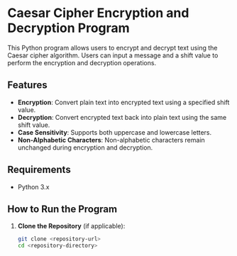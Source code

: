 # Caesar Cipher Encryption and Decryption Program

This Python program allows users to encrypt and decrypt text using the Caesar cipher algorithm. Users can input a message and a shift value to perform the encryption and decryption operations.

## Features

- **Encryption**: Convert plain text into encrypted text using a specified shift value.
- **Decryption**: Convert encrypted text back into plain text using the same shift value.
- **Case Sensitivity**: Supports both uppercase and lowercase letters.
- **Non-Alphabetic Characters**: Non-alphabetic characters remain unchanged during encryption and decryption.

## Requirements

- Python 3.x

## How to Run the Program

1. **Clone the Repository** (if applicable):
   ```bash
   git clone <repository-url>
   cd <repository-directory>
